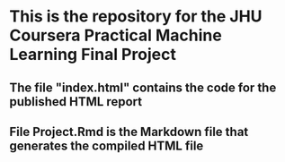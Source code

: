 # This is the repository for the JHU Coursera Practical Machine Learning Final Project

## The file "index.html" contains the code for the published HTML report
## File Project.Rmd is the Markdown file that generates the compiled HTML file

